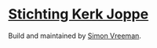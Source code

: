 [Stichting Kerk Joppe](https://stichtingvriendenvanderooms-katholiekekerktejoppe.nl/)
======================
Build and maintained by [Simon Vreeman](https:/vreeman.com).
